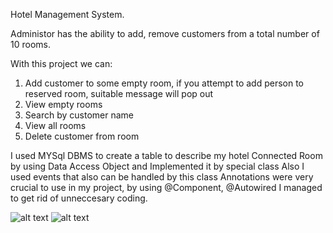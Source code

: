 Hotel Management System. 

Administor has the ability to add, remove customers from a total number of 10 rooms.

With this project we can:
1) Add customer to some empty room, if you attempt to add person to reserved room, suitable message will pop out
2) View empty rooms
3) Search by customer name
4) View all rooms
5) Delete customer from room

I used MYSql DBMS to create a table to describe my hotel
Connected Room by using Data Access Object and Implemented it by special class
Also I used events that also can be handled by this class
Annotations were very crucial to use in my project, by using @Component, @Autowired I managed to get rid of unneccesary coding.


![alt text](https://sun1.tele2-kz-almaty.userapi.com/m0ueAKnFgbJIt4QDDaelOq0Q8BV02OjW4DEE-A/QDE7Onr2330.jpg)
![alt text](https://sun1.tele2-kz-almaty.userapi.com/hrt47wrItrWJHPFI_Fe4WdoaBNPbIi4ZsRE0Tw/uyEus1xxM-0.jpg)
